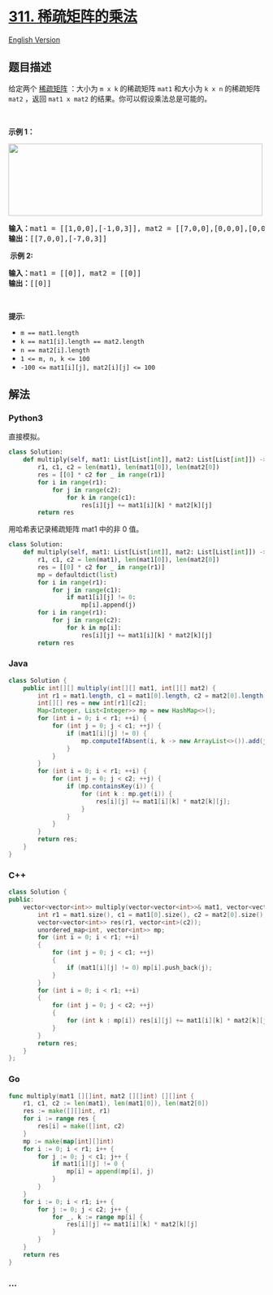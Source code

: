 # [311. 稀疏矩阵的乘法](https://leetcode.cn/problems/sparse-matrix-multiplication)

[English Version](/solution/0300-0399/0311.Sparse%20Matrix%20Multiplication/README_EN.md)

## 题目描述

<!-- 这里写题目描述 -->

<p>给定两个&nbsp;<a href="https://baike.baidu.com/item/%E7%A8%80%E7%96%8F%E7%9F%A9%E9%98%B5" target="_blank">稀疏矩阵</a>&nbsp;：大小为 <code>m x k</code> 的稀疏矩阵 <code>mat1</code> 和大小为 <code>k x n</code> 的稀疏矩阵 <code>mat2</code> ，返回 <code>mat1 x mat2</code> 的结果。你可以假设乘法总是可能的。</p>

<p>&nbsp;</p>

<p><strong>示例 1：</strong></p>

<p><img src="https://fastly.jsdelivr.net/gh/doocs/leetcode@main/solution/0300-0399/0311.Sparse%20Matrix%20Multiplication/images/mult-grid.jpg" style="height: 142px; width: 500px;" /></p>

<pre>
<strong>输入：</strong>mat1 = [[1,0,0],[-1,0,3]], mat2 = [[7,0,0],[0,0,0],[0,0,1]]
<strong>输出：</strong>[[7,0,0],[-7,0,3]]
</pre>

<p><strong>&nbsp;示例 2:</strong></p>

<pre>
<b>输入：</b>mat1 = [[0]], mat2 = [[0]]
<b>输出：</b>[[0]]
</pre>

<p>&nbsp;</p>

<p><strong>提示:</strong></p>

<ul>
	<li><code>m == mat1.length</code></li>
	<li><code>k == mat1[i].length == mat2.length</code></li>
	<li><code>n == mat2[i].length</code></li>
	<li><code>1 &lt;= m, n, k &lt;= 100</code></li>
	<li><code>-100 &lt;= mat1[i][j], mat2[i][j] &lt;= 100</code></li>
</ul>

## 解法

<!-- 这里可写通用的实现逻辑 -->

<!-- tabs:start -->

### **Python3**

<!-- 这里可写当前语言的特殊实现逻辑 -->

直接模拟。

```python
class Solution:
    def multiply(self, mat1: List[List[int]], mat2: List[List[int]]) -> List[List[int]]:
        r1, c1, c2 = len(mat1), len(mat1[0]), len(mat2[0])
        res = [[0] * c2 for _ in range(r1)]
        for i in range(r1):
            for j in range(c2):
                for k in range(c1):
                    res[i][j] += mat1[i][k] * mat2[k][j]
        return res
```

用哈希表记录稀疏矩阵 mat1 中的非 0 值。

```python
class Solution:
    def multiply(self, mat1: List[List[int]], mat2: List[List[int]]) -> List[List[int]]:
        r1, c1, c2 = len(mat1), len(mat1[0]), len(mat2[0])
        res = [[0] * c2 for _ in range(r1)]
        mp = defaultdict(list)
        for i in range(r1):
            for j in range(c1):
                if mat1[i][j] != 0:
                    mp[i].append(j)
        for i in range(r1):
            for j in range(c2):
                for k in mp[i]:
                    res[i][j] += mat1[i][k] * mat2[k][j]
        return res
```

### **Java**

<!-- 这里可写当前语言的特殊实现逻辑 -->

```java
class Solution {
    public int[][] multiply(int[][] mat1, int[][] mat2) {
        int r1 = mat1.length, c1 = mat1[0].length, c2 = mat2[0].length;
        int[][] res = new int[r1][c2];
        Map<Integer, List<Integer>> mp = new HashMap<>();
        for (int i = 0; i < r1; ++i) {
            for (int j = 0; j < c1; ++j) {
                if (mat1[i][j] != 0) {
                    mp.computeIfAbsent(i, k -> new ArrayList<>()).add(j);
                }
            }
        }
        for (int i = 0; i < r1; ++i) {
            for (int j = 0; j < c2; ++j) {
                if (mp.containsKey(i)) {
                    for (int k : mp.get(i)) {
                        res[i][j] += mat1[i][k] * mat2[k][j];
                    }
                }
            }
        }
        return res;
    }
}
```

### **C++**

```cpp
class Solution {
public:
    vector<vector<int>> multiply(vector<vector<int>>& mat1, vector<vector<int>>& mat2) {
        int r1 = mat1.size(), c1 = mat1[0].size(), c2 = mat2[0].size();
        vector<vector<int>> res(r1, vector<int>(c2));
        unordered_map<int, vector<int>> mp;
        for (int i = 0; i < r1; ++i)
        {
            for (int j = 0; j < c1; ++j)
            {
                if (mat1[i][j] != 0) mp[i].push_back(j);
            }
        }
        for (int i = 0; i < r1; ++i)
        {
            for (int j = 0; j < c2; ++j)
            {
                for (int k : mp[i]) res[i][j] += mat1[i][k] * mat2[k][j];
            }
        }
        return res;
    }
};
```

### **Go**

```go
func multiply(mat1 [][]int, mat2 [][]int) [][]int {
	r1, c1, c2 := len(mat1), len(mat1[0]), len(mat2[0])
	res := make([][]int, r1)
	for i := range res {
		res[i] = make([]int, c2)
	}
	mp := make(map[int][]int)
	for i := 0; i < r1; i++ {
		for j := 0; j < c1; j++ {
			if mat1[i][j] != 0 {
				mp[i] = append(mp[i], j)
			}
		}
	}
	for i := 0; i < r1; i++ {
		for j := 0; j < c2; j++ {
			for _, k := range mp[i] {
				res[i][j] += mat1[i][k] * mat2[k][j]
			}
		}
	}
	return res
}
```

### **...**

```

```

<!-- tabs:end -->
